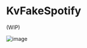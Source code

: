 # KvFakeSpotify

(WIP)

![image](https://github.com/KevinValmo/Kv-Fake-Spotify/assets/55260200/f23a88c8-479b-463e-8f94-6ad4986aa973)
